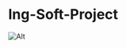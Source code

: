 # Ing-Soft-Project
![Alt](https://repobeats.axiom.co/api/embed/bb9df75fba93ee1eee6571f1ece6b61b2d6bbf67.svg "Repobeats analytics image")
